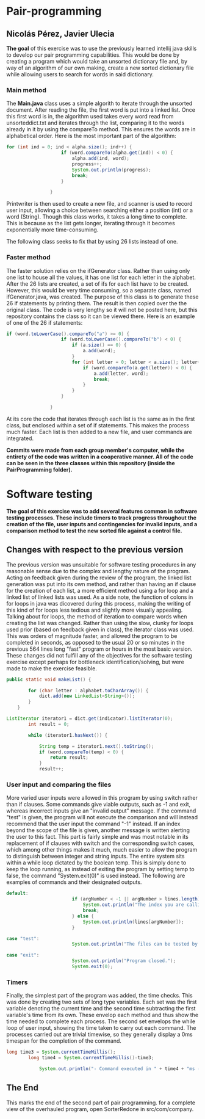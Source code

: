 # Pair-programming
## Nicolás Pérez, Javier Ulecia

**The goal** of this exercise was to use the previously learned intellij java skills to develop our pair programming capabilities. This would be done by creating a program which would take an unsorted dictionary file and, by way of an algorithm of our own making, create a new sorted dictionary file while allowing users to search for words in said dictionary.

### Main method
The **Main.java** class uses a simple algorith to iterate through the unsorted document. After reading the file, the first word is put into a linked list. Once this first word is in, the algorithm used takes every word read from unsorteddict.txt and iterates through the list, comparing it to the words already in it by using the compareTo method. This ensures the words are in alphabetical order. Here is the most important part of the algorithm:
```java
for (int ind = 0; ind < alpha.size(); ind++) {
                    if (word.compareTo(alpha.get(ind)) < 0) {
                        alpha.add(ind, word);
                        progress++;
                        System.out.println(progress);
                        break;
                    }

                }
```
Printwriter is then used to create a new file, and scanner is used to record user input, allowing a choice between searching either a position (int) or a word (String). Though this class works, it takes a long time to complete. This is because as the list gets longer, iterating through it becomes exponentially more time-consuming.

The following class seeks to fix that by using 26 lists instead of one.

### Faster method
The faster solution relies on the ifGenerator class. Rather than using only one list to house all the values, it has one list for each letter in the alphabet. After the 26 lists are created, a set of ifs for each list have to be created. However, this would be very time consuming, so a separate class, named ifGenerator.java, was created. The purpose of this class is to generate these 26 if statements by printing them. The result is then copied over the the original class. The code is very lengthy so it will not be posted here, but this repository contains the class so it can be viewed there. Here is an example of one of the 26 if statements:
```java
if (word.toLowerCase().compareTo("a") >= 0) {
                    if (word.toLowerCase().compareTo("b") < 0) {
                        if (a.size() == 0) {
                            a.add(word);
                        }
                        for (int letter = 0; letter < a.size(); letter++) {
                            if (word.compareTo(a.get(letter)) < 0) {
                                a.add(letter, word);
                                break;
                            }
                        }
                    }

                }
```
At its core the code that iterates through each list is the same as in the first class, but enclosed within a set of if statements. This makes the process much faster. Each list is then added to a new file, and user commands are integrated.

**Commits were made from each group member's computer, while the entirety of the code was written in a cooperative manner. All of the code can be seen in the three classes within this repository (inside the PairProgramming folder).**

# Software testing

**The goal of this exercise was to add several features common in software testing processes. These include timers to track progress throughout the creation of the file, user inputs and contingencies for invalid inputs, and a comparison method to test the new sorted file against a control file.**

## Changes with respect to the previous version
The previous version was unsuitable for software testing procedures in any reasonable sense due to the complex and lengthy nature of the program. Acting on feedback given during the review of the program, the linked list generation was put into its own method, and rather than having an if clause for the creation of each list, a more efficient method using a for loop and a linked list of linked lists was used. As a side note, the function of colons in for loops in java was dicovered during this process, making the writing of this kind of for loops less tedious and slightly more visually appealing. Talking about for loops, the method of iteration to compare words when creating the list was changed. Rather than using the slow, clunky for loops used prior (based on feedback given in class), the iterator class was used. This was orders of magnitude faster, and allowed the program to be completed in seconds, as opposed to the usual 20 or so minutes in the previous 564 lines long "fast" program or hours in the most basic version. These changes did not fulfill any of the objectives for the software testing exercise except perhaps for bottleneck identification/solving, but were made to make the exercise feasible.
```java
public static void makeList() {

        for (char letter : alphabet.toCharArray()) {
            dict.add(new LinkedList<String>());
        }
    }
```

```java
ListIterator iterator1 = dict.get(indicator).listIterator(0);
        int result = 0;

        while (iterator1.hasNext()) {

            String temp = iterator1.next().toString();
            if (word.compareTo(temp) < 0) {
                return result;
            }
            result++;
```

### User input and comparing the files
More varied user inputs were allowed in this program by using switch rather than if clauses. Some commands give viable outputs, such as -1 and exit, whereas incorrect inputs give an "invalid output" message. If the command "test" is given, the program will not execute the comparison and will instead recommend that the user input the command "-1" instead. If an index beyond the scope of the file is given, another message is written alerting the user to this fact. This part is fairly simple and was most notable in its replacement of if clauses with switch and the corresponding switch cases, which among other things makes it much, much easier to allow the program to distinguish between integer and string inputs. The entire system sits within a while loop dictated by the boolean temp. This is simply done to keep the loop running, as instead of exiting the program by setting temp to false, the command "System.exit(0)" is used instead. The following are examples of commands and their designated outputs.

```java
default:
                        if (argNumber < -1 || argNumber > lines.length) {
                            System.out.println("The index you are calling for is outside of the file's scope.");
                            break;
                        } else {
                            System.out.println(lines[argNumber]);
                        }
```

```java
case "test":
                        System.out.println("The files can be tested by inputting \"-1\" into the console.");
```

```java
case "exit":
                        System.out.println("Program closed.");
                        System.exit(0);
```

### Timers
Finally, the simplest part of the program was added, the time checks. This was done by creating two sets of long type variables. Each set was the first variable denoting the current time and the second time subtracting the first variable's time from its own. These envelop each method and thus show the time needed to complete each process. The second set envelops the while loop of user input, showing the time taken to carry out each command. The processes carried out are trivial timewise, so they generally display a 0ms timespan for the completion of the command.

```java
long time3 = System.currentTimeMillis();
        long time4 = System.currentTimeMillis()-time3;
```
```java
            System.out.println("- Command executed in " + time4 + "ms -");
```

## The End
This marks the end of the second part of pair programming. for a complete view of the overhauled program, open SorterRedone in src/com/company.
